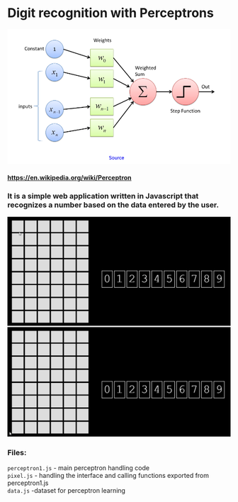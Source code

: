 # Digit recognition with Perceptrons
 
![Percepton](./screenshots/perceptronSchema.png)

#### https://en.wikipedia.org/wiki/Perceptron
### It is a simple web application written in Javascript that recognizes a number based on the data entered by the user.

![Percepton](./screenshots/49.gif)
![Percepton](./screenshots/5.gif)

### Files:
`perceptron1.js` - main perceptron handling code \
`pixel.js` - handling the interface and calling functions exported from perceptron1.js \
`data.js` -dataset for perceptron learning

